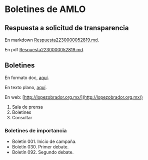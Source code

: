 # Boletines de AMLO

## Respuesta a solicitud de transparencia

En markdown [Respuesta2230000052819.md](./Respuesta2230000052819.md).

En pdf [Respuesta2230000052819.md](./Respuesta2230000052819.pdf).

## Boletines

En formato doc, [aquí](./docs).

En texto plano, [aquí](./txt).

En web: [http://lopezobrador.org.mx/](http://lopezobrador.org.mx/)

1. Sala de prensa
2. Boletines
3. Consultar


### Boletines de importancia

- Boletín 001. Inicio de campaña.
- Boletín 030. Primer debate.
- Boletín 092. Segundo debate.

